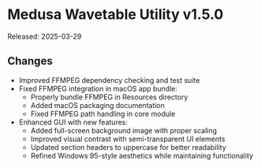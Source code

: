 # Medusa Wavetable Utility v1.5.0

Released: 2025-03-29

## Changes

- Improved FFMPEG dependency checking and test suite
- Fixed FFMPEG integration in macOS app bundle:
  - Properly bundle FFMPEG in Resources directory
  - Added macOS packaging documentation
  - Fixed FFMPEG path handling in core module
- Enhanced GUI with new features:
  - Added full-screen background image with proper scaling
  - Improved visual contrast with semi-transparent UI elements
  - Updated section headers to uppercase for better readability
  - Refined Windows 95-style aesthetics while maintaining functionality


